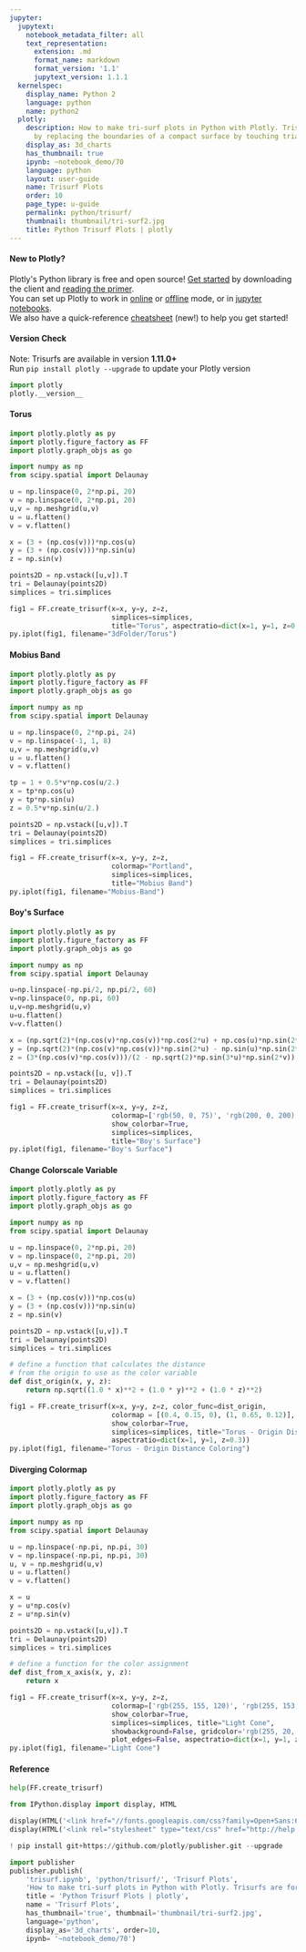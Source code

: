 ```yaml
---
jupyter:
  jupytext:
    notebook_metadata_filter: all
    text_representation:
      extension: .md
      format_name: markdown
      format_version: '1.1'
      jupytext_version: 1.1.1
  kernelspec:
    display_name: Python 2
    language: python
    name: python2
  plotly:
    description: How to make tri-surf plots in Python with Plotly. Trisurfs are formed
      by replacing the boundaries of a compact surface by touching triangles.
    display_as: 3d_charts
    has_thumbnail: true
    ipynb: ~notebook_demo/70
    language: python
    layout: user-guide
    name: Trisurf Plots
    order: 10
    page_type: u-guide
    permalink: python/trisurf/
    thumbnail: thumbnail/tri-surf2.jpg
    title: Python Trisurf Plots | plotly
---
```


#### New to Plotly?
Plotly's Python library is free and open source! [Get started](https://plot.ly/python/getting-started/) by downloading the client and [reading the primer](https://plot.ly/python/getting-started/).
<br>You can set up Plotly to work in [online](https://plot.ly/python/getting-started/#initialization-for-online-plotting) or [offline](https://plot.ly/python/getting-started/#initialization-for-offline-plotting) mode, or in [jupyter notebooks](https://plot.ly/python/getting-started/#start-plotting-online).
<br>We also have a quick-reference [cheatsheet](https://images.plot.ly/plotly-documentation/images/python_cheat_sheet.pdf) (new!) to help you get started!


#### Version Check
Note: Trisurfs are available in version <b>1.11.0+</b><br>
Run  `pip install plotly --upgrade` to update your Plotly version

```python
import plotly
plotly.__version__
```

#### Torus

```python
import plotly.plotly as py
import plotly.figure_factory as FF
import plotly.graph_objs as go

import numpy as np
from scipy.spatial import Delaunay

u = np.linspace(0, 2*np.pi, 20)
v = np.linspace(0, 2*np.pi, 20)
u,v = np.meshgrid(u,v)
u = u.flatten()
v = v.flatten()

x = (3 + (np.cos(v)))*np.cos(u)
y = (3 + (np.cos(v)))*np.sin(u)
z = np.sin(v)

points2D = np.vstack([u,v]).T
tri = Delaunay(points2D)
simplices = tri.simplices

fig1 = FF.create_trisurf(x=x, y=y, z=z,
                         simplices=simplices,
                         title="Torus", aspectratio=dict(x=1, y=1, z=0.3))
py.iplot(fig1, filename="3dFolder/Torus")
```

#### Mobius Band

```python
import plotly.plotly as py
import plotly.figure_factory as FF
import plotly.graph_objs as go

import numpy as np
from scipy.spatial import Delaunay

u = np.linspace(0, 2*np.pi, 24)
v = np.linspace(-1, 1, 8)
u,v = np.meshgrid(u,v)
u = u.flatten()
v = v.flatten()

tp = 1 + 0.5*v*np.cos(u/2.)
x = tp*np.cos(u)
y = tp*np.sin(u)
z = 0.5*v*np.sin(u/2.)

points2D = np.vstack([u,v]).T
tri = Delaunay(points2D)
simplices = tri.simplices

fig1 = FF.create_trisurf(x=x, y=y, z=z,
                         colormap="Portland",
                         simplices=simplices,
                         title="Mobius Band")
py.iplot(fig1, filename="Mobius-Band")
```

#### Boy's Surface

```python
import plotly.plotly as py
import plotly.figure_factory as FF
import plotly.graph_objs as go

import numpy as np
from scipy.spatial import Delaunay

u=np.linspace(-np.pi/2, np.pi/2, 60)
v=np.linspace(0, np.pi, 60)
u,v=np.meshgrid(u,v)
u=u.flatten()
v=v.flatten()

x = (np.sqrt(2)*(np.cos(v)*np.cos(v))*np.cos(2*u) + np.cos(u)*np.sin(2*v))/(2 - np.sqrt(2)*np.sin(3*u)*np.sin(2*v))
y = (np.sqrt(2)*(np.cos(v)*np.cos(v))*np.sin(2*u) - np.sin(u)*np.sin(2*v))/(2 - np.sqrt(2)*np.sin(3*u)*np.sin(2*v))
z = (3*(np.cos(v)*np.cos(v)))/(2 - np.sqrt(2)*np.sin(3*u)*np.sin(2*v))

points2D = np.vstack([u, v]).T
tri = Delaunay(points2D)
simplices = tri.simplices

fig1 = FF.create_trisurf(x=x, y=y, z=z,
                         colormap=['rgb(50, 0, 75)', 'rgb(200, 0, 200)', '#c8dcc8'],
                         show_colorbar=True,
                         simplices=simplices,
                         title="Boy's Surface")
py.iplot(fig1, filename="Boy's Surface")
```

#### Change Colorscale Variable

```python
import plotly.plotly as py
import plotly.figure_factory as FF
import plotly.graph_objs as go

import numpy as np
from scipy.spatial import Delaunay

u = np.linspace(0, 2*np.pi, 20)
v = np.linspace(0, 2*np.pi, 20)
u,v = np.meshgrid(u,v)
u = u.flatten()
v = v.flatten()

x = (3 + (np.cos(v)))*np.cos(u)
y = (3 + (np.cos(v)))*np.sin(u)
z = np.sin(v)

points2D = np.vstack([u,v]).T
tri = Delaunay(points2D)
simplices = tri.simplices

# define a function that calculates the distance
# from the origin to use as the color variable
def dist_origin(x, y, z):
    return np.sqrt((1.0 * x)**2 + (1.0 * y)**2 + (1.0 * z)**2)

fig1 = FF.create_trisurf(x=x, y=y, z=z, color_func=dist_origin,
                         colormap = [(0.4, 0.15, 0), (1, 0.65, 0.12)],
                         show_colorbar=True,
                         simplices=simplices, title="Torus - Origin Distance Coloring",
                         aspectratio=dict(x=1, y=1, z=0.3))
py.iplot(fig1, filename="Torus - Origin Distance Coloring")
```

#### Diverging Colormap

```python
import plotly.plotly as py
import plotly.figure_factory as FF
import plotly.graph_objs as go

import numpy as np
from scipy.spatial import Delaunay

u = np.linspace(-np.pi, np.pi, 30)
v = np.linspace(-np.pi, np.pi, 30)
u, v = np.meshgrid(u,v)
u = u.flatten()
v = v.flatten()

x = u
y = u*np.cos(v)
z = u*np.sin(v)

points2D = np.vstack([u,v]).T
tri = Delaunay(points2D)
simplices = tri.simplices

# define a function for the color assignment
def dist_from_x_axis(x, y, z):
    return x

fig1 = FF.create_trisurf(x=x, y=y, z=z,
                         colormap=['rgb(255, 155, 120)', 'rgb(255, 153, 255)', ],
                         show_colorbar=True,
                         simplices=simplices, title="Light Cone",
                         showbackground=False, gridcolor='rgb(255, 20, 160)',
                         plot_edges=False, aspectratio=dict(x=1, y=1, z=0.75))
py.iplot(fig1, filename="Light Cone")
```

#### Reference

```python
help(FF.create_trisurf)
```

```python
from IPython.display import display, HTML

display(HTML('<link href="//fonts.googleapis.com/css?family=Open+Sans:600,400,300,200|Inconsolata|Ubuntu+Mono:400,700" rel="stylesheet" type="text/css" />'))
display(HTML('<link rel="stylesheet" type="text/css" href="http://help.plot.ly/documentation/all_static/css/ipython-notebook-custom.css">'))

! pip install git+https://github.com/plotly/publisher.git --upgrade

import publisher
publisher.publish(
    'trisurf.ipynb', 'python/trisurf/', 'Trisurf Plots',
    'How to make tri-surf plots in Python with Plotly. Trisurfs are formed by replacing the boundaries of a compact surface by touching triangles.',
    title = 'Python Trisurf Plots | plotly',
    name = 'Trisurf Plots',
    has_thumbnail='true', thumbnail='thumbnail/tri-surf2.jpg',
    language='python',
    display_as='3d_charts', order=10,
    ipynb= '~notebook_demo/70')
```

```python

```
